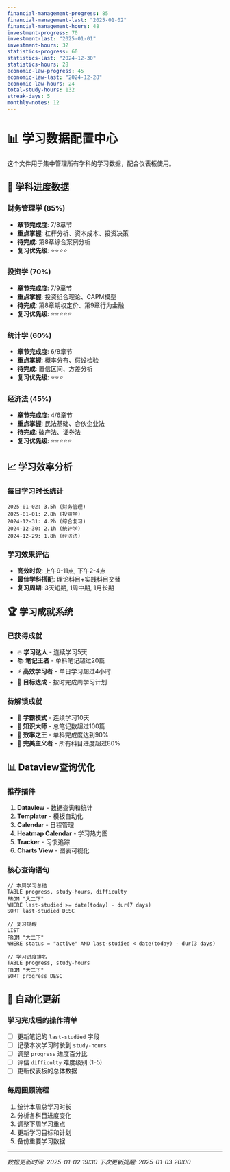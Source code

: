 ```yaml
---
financial-management-progress: 85
financial-management-last: "2025-01-02"
financial-management-hours: 48
investment-progress: 70
investment-last: "2025-01-01" 
investment-hours: 32
statistics-progress: 60
statistics-last: "2024-12-30"
statistics-hours: 28
economic-law-progress: 45
economic-law-last: "2024-12-28"
economic-law-hours: 24
total-study-hours: 132
streak-days: 5
monthly-notes: 12
---
```


# 📊 学习数据配置中心

这个文件用于集中管理所有学科的学习数据，配合仪表板使用。

## 🎯 学科进度数据

### 财务管理学 (85%)
- **章节完成度**: 7/8章节
- **重点掌握**: 杠杆分析、资本成本、投资决策
- **待完成**: 第8章综合案例分析
- **复习优先级**: ⭐⭐⭐⭐

### 投资学 (70%) 
- **章节完成度**: 7/9章节
- **重点掌握**: 投资组合理论、CAPM模型
- **待完成**: 第8章期权定价、第9章行为金融
- **复习优先级**: ⭐⭐⭐⭐⭐

### 统计学 (60%)
- **章节完成度**: 6/8章节  
- **重点掌握**: 概率分布、假设检验
- **待完成**: 置信区间、方差分析
- **复习优先级**: ⭐⭐⭐

### 经济法 (45%)
- **章节完成度**: 4/6章节
- **重点掌握**: 民法基础、合伙企业法
- **待完成**: 破产法、证券法
- **复习优先级**: ⭐⭐⭐⭐⭐

## 📈 学习效率分析

### 每日学习时长统计
```
2025-01-02: 3.5h (财务管理)
2025-01-01: 2.8h (投资学) 
2024-12-31: 4.2h (综合复习)
2024-12-30: 2.1h (统计学)
2024-12-29: 1.8h (经济法)
```

### 学习效果评估
- **高效时段**: 上午9-11点, 下午2-4点
- **最佳学科搭配**: 理论科目+实践科目交替
- **复习周期**: 3天短期, 1周中期, 1月长期

## 🏆 学习成就系统

### 已获得成就
- 🔥 **学习达人** - 连续学习5天
- 📚 **笔记王者** - 单科笔记超过20篇
- ⚡ **高效学习者** - 单日学习超过4小时
- 🎯 **目标达成** - 按时完成周学习计划

### 待解锁成就
- 🌟 **学霸模式** - 连续学习10天
- 📖 **知识大师** - 总笔记数超过100篇
- 🚀 **效率之王** - 单科完成度达到90%
- 💎 **完美主义者** - 所有科目进度超过80%

## 📊 Dataview查询优化

### 推荐插件
1. **Dataview** - 数据查询和统计
2. **Templater** - 模板自动化
3. **Calendar** - 日程管理
4. **Heatmap Calendar** - 学习热力图
5. **Tracker** - 习惯追踪
6. **Charts View** - 图表可视化

### 核心查询语句
```dataview
// 本周学习总结
TABLE progress, study-hours, difficulty
FROM "大二下"
WHERE last-studied >= date(today) - dur(7 days)
SORT last-studied DESC

// 复习提醒 
LIST
FROM "大二下"
WHERE status = "active" AND last-studied < date(today) - dur(3 days)

// 学习进度排名
TABLE progress, study-hours
FROM "大二下" 
SORT progress DESC
```

## 🔄 自动化更新

### 学习完成后的操作清单
- [ ] 更新笔记的 `last-studied` 字段
- [ ] 记录本次学习时长到 `study-hours`
- [ ] 调整 `progress` 进度百分比
- [ ] 评估 `difficulty` 难度级别 (1-5)
- [ ] 更新仪表板的总体数据

### 每周回顾流程
1. 统计本周总学习时长
2. 分析各科目进度变化
3. 调整下周学习重点
4. 更新学习目标和计划
5. 备份重要学习数据

---

*数据更新时间: 2025-01-02 19:30*
*下次更新提醒: 2025-01-03 20:00* 